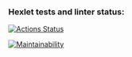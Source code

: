 ### Hexlet tests and linter status:
[![Actions Status](https://github.com/drylb/frontend-project-lvl2/workflows/hexlet-check/badge.svg)](https://github.com/drylb/frontend-project-lvl2/actions)

[![Maintainability](https://api.codeclimate.com/v1/badges/4f49d4221c38a3598e28/maintainability)](https://codeclimate.com/github/drylb/frontend-project-lvl2/maintainability)